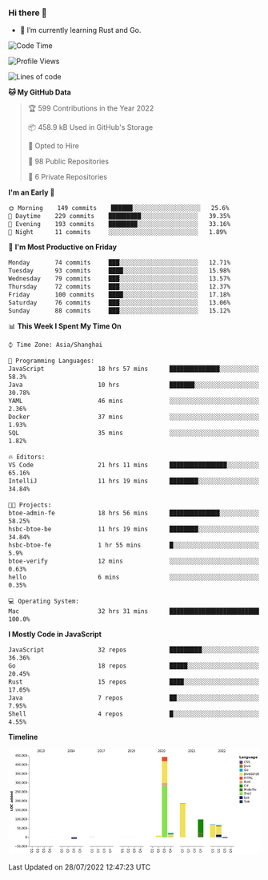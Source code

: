 ### Hi there 👋

- 🌱 I’m currently learning Rust and Go.

<!--START_SECTION:waka-->
![Code Time](http://img.shields.io/badge/Code%20Time-629%20hrs%2047%20mins-blue)

![Profile Views](http://img.shields.io/badge/Profile%20Views-0-blue)

![Lines of code](https://img.shields.io/badge/From%20Hello%20World%20I%27ve%20Written-895%20Thousand%20lines%20of%20code-blue)

**🐱 My GitHub Data** 

> 🏆 599 Contributions in the Year 2022
 > 
> 📦 458.9 kB Used in GitHub's Storage 
 > 
> 💼 Opted to Hire
 > 
> 📜 98 Public Repositories 
 > 
> 🔑 6 Private Repositories  
 > 
**I'm an Early 🐤** 

```text
🌞 Morning    149 commits    ██████░░░░░░░░░░░░░░░░░░░   25.6% 
🌆 Daytime    229 commits    █████████░░░░░░░░░░░░░░░░   39.35% 
🌃 Evening    193 commits    ████████░░░░░░░░░░░░░░░░░   33.16% 
🌙 Night      11 commits     ░░░░░░░░░░░░░░░░░░░░░░░░░   1.89%

```
📅 **I'm Most Productive on Friday** 

```text
Monday       74 commits     ███░░░░░░░░░░░░░░░░░░░░░░   12.71% 
Tuesday      93 commits     ████░░░░░░░░░░░░░░░░░░░░░   15.98% 
Wednesday    79 commits     ███░░░░░░░░░░░░░░░░░░░░░░   13.57% 
Thursday     72 commits     ███░░░░░░░░░░░░░░░░░░░░░░   12.37% 
Friday       100 commits    ████░░░░░░░░░░░░░░░░░░░░░   17.18% 
Saturday     76 commits     ███░░░░░░░░░░░░░░░░░░░░░░   13.06% 
Sunday       88 commits     ███░░░░░░░░░░░░░░░░░░░░░░   15.12%

```


📊 **This Week I Spent My Time On** 

```text
⌚︎ Time Zone: Asia/Shanghai

💬 Programming Languages: 
JavaScript               18 hrs 57 mins      ██████████████░░░░░░░░░░░   58.3% 
Java                     10 hrs              ███████░░░░░░░░░░░░░░░░░░   30.78% 
YAML                     46 mins             ░░░░░░░░░░░░░░░░░░░░░░░░░   2.36% 
Docker                   37 mins             ░░░░░░░░░░░░░░░░░░░░░░░░░   1.93% 
SQL                      35 mins             ░░░░░░░░░░░░░░░░░░░░░░░░░   1.82%

🔥 Editors: 
VS Code                  21 hrs 11 mins      ████████████████░░░░░░░░░   65.16% 
IntelliJ                 11 hrs 19 mins      ████████░░░░░░░░░░░░░░░░░   34.84%

🐱‍💻 Projects: 
btoe-admin-fe            18 hrs 56 mins      ██████████████░░░░░░░░░░░   58.25% 
hsbc-btoe-be             11 hrs 19 mins      ████████░░░░░░░░░░░░░░░░░   34.84% 
hsbc-btoe-fe             1 hr 55 mins        █░░░░░░░░░░░░░░░░░░░░░░░░   5.9% 
btoe-verify              12 mins             ░░░░░░░░░░░░░░░░░░░░░░░░░   0.63% 
hello                    6 mins              ░░░░░░░░░░░░░░░░░░░░░░░░░   0.35%

💻 Operating System: 
Mac                      32 hrs 31 mins      █████████████████████████   100.0%

```

**I Mostly Code in JavaScript** 

```text
JavaScript               32 repos            █████████░░░░░░░░░░░░░░░░   36.36% 
Go                       18 repos            █████░░░░░░░░░░░░░░░░░░░░   20.45% 
Rust                     15 repos            ████░░░░░░░░░░░░░░░░░░░░░   17.05% 
Java                     7 repos             ██░░░░░░░░░░░░░░░░░░░░░░░   7.95% 
Shell                    4 repos             █░░░░░░░░░░░░░░░░░░░░░░░░   4.55%

```


**Timeline**

![Chart not found](https://raw.githubusercontent.com/elton/elton/main/charts/bar_graph.png) 


 Last Updated on 28/07/2022 12:47:23 UTC
<!--END_SECTION:waka-->

<!--
**elton/elton** is a ✨ _special_ ✨ repository because its `README.md` (this file) appears on your GitHub profile.

Here are some ideas to get you started:

- 🔭 I’m currently working on ...
- 🌱 I’m currently learning ...
- 👯 I’m looking to collaborate on ...
- 🤔 I’m looking for help with ...
- 💬 Ask me about ...
- 📫 How to reach me: ...
- 😄 Pronouns: ...
- ⚡ Fun fact: ...
-->
